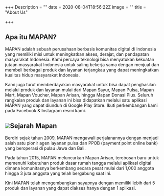 +++
Description = ""
date = 2020-08-04T18:56:22Z
image = ""
title = "About Us"

+++
## **Apa itu MAPAN?**

MAPAN adalah sebuah perusahaan berbasis komunitas digital di Indonesia yang memiliki misi untuk meningkatkan akses, derajat, dan pendapatan masyarakat Indonesia. Kami percaya teknologi bisa menyatukan kekuatan jutaan masyarakat Indonesia untuk saling bekerja sama dengan menjual dan membeli berbagai produk dan layanan terjangkau yang dapat meningkatkan kualitas hidup masyarakat Indonesia.

Kami juga turut memberdayakan masyarakat untuk bisa dapat penghasilan melalui produk dan layanan mulai dari Mapan Sayur, Mapan Pulsa, Mapan Mart, Mapan Voucher, Mapan Arisan, hingga Mapan Donasi Plus. Seluruh rangkaian produk dan layanan ini bisa didapatkan melalui satu aplikasi MAPAN yang dapat diunduh di Google Play Store. Ikuti perkembangan kami pada Facebook & Instagram resmi kami.

## **![](/images/mapan-master-logo.png)Sejarah Mapan**

Berdiri sejak tahun 2009, MAPAN mengawali perjalanannya dengan menjadi salah satu pionir agen layanan pulsa dan PPOB (payment point online bank) yang beroperasi di pulau Jawa dan Bali.

Pada tahun 2015, MAPAN meluncurkan Mapan Arisan, terobosan baru untuk memenuhi kebutuhan produk dasar rumah tangga melalui aplikasi digital dimana komunitasnya berkembang secara pesat mulai dari 1,000 anggota hingga 3 juta anggota yang telah bergabung saat ini.

Kini MAPAN telah mengembangkan sayapnya dengan memiliki lebih dari 5 produk dan layanan yang dapat diakses hanya dengan 1 aplikasi.